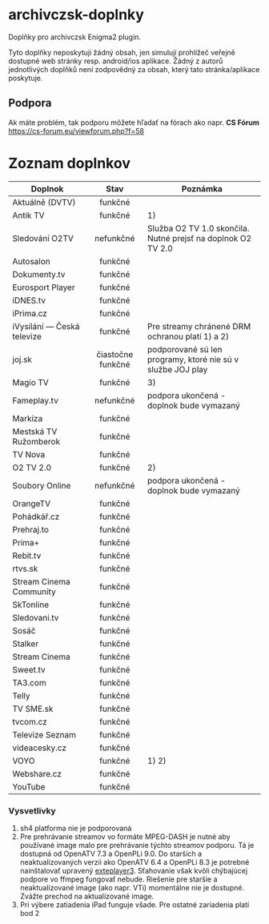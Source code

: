 # archivczsk-doplnky
Doplňky pro archivczsk Enigma2 plugin.

Tyto doplňky neposkytují žádný obsah, jen simulují prohlížeč veřejně dostupné web stránky resp. android/ios aplikace. Žádný z autorů jednotlivých doplňků není zodpovědný za obsah, který tato stránka/aplikace poskytuje.

## Podpora
Ak máte problém, tak podporu môžete hľadať na fórach ako napr. **CS Fórum** https://cs-forum.eu/viewforum.php?f=58

# Zoznam doplnkov

| Doplnok                    | Stav                | Poznámka            |
| ---                        | :---:               | ---                 |
| Aktuálně (DVTV)            | funkčné             |                     |
| Antik TV                   | funkčné             | 1)                  |
| Sledování O2TV             | nefunkčné           | Služba O2 TV 1.0 skončila. Nutné prejsť na doplnok O2 TV 2.0 |
| Autosalon                  | funkčné             |                     |
| Dokumenty.tv               | funkčné             |                     |
| Eurosport Player           | funkčné             |                     |
| iDNES.tv                   | funkčné             |                     |
| iPrima.cz                  | funkčné             |                     |
| iVysílání — Česká televize | funkčné             | Pre streamy chránené DRM ochranou platí 1) a 2) |
| joj.sk                     | čiastočne funkčné   | podporované sú len programy, ktoré nie sú v službe JOJ play |
| Magio TV                   | funkčné             | 3)                  |
| Fameplay.tv                | nefunkčné           | podpora ukončená - doplnok bude vymazaný |
| Markíza                    | funkčné             |                     |
| Mestská TV Ružomberok      | funkčné             |                     |
| TV Nova                    | funkčné             |                     |
| O2 TV 2.0                  | funkčné             | 2)                  |
| Soubory Online             | nefunkčné           | podpora ukončená - doplnok bude vymazaný |
| OrangeTV                   | funkčné             |                     |
| Pohádkář.cz                | funkčné             |                     |
| Prehraj.to                 | funkčné             |                     |
| Prima+                     | funkčné             |                     |
| Rebit.tv                   | funkčné             |                     |
| rtvs.sk                    | funkčné             |                     |
| Stream Cinema Community    | funkčné             |                     |
| SkTonline                  | funkčné             |                     |
| Sledovani.tv               | funkčné             |                     |
| Sosáč                      | funkčné             |                     |
| Stalker                    | funkčné             |                     |
| Stream Cinema              | funkčné             |                     |
| Sweet.tv                   | funkčné             |                     |
| TA3.com                    | funkčné             |                     |
| Telly                      | funkčné             |                     |
| TV SME.sk                  | funkčné             |                     |
| tvcom.cz                   | funkčné             |                     |
| Televize Seznam            | funkčné             |                     |
| videacesky.cz              | funkčné             |                     |
| VOYO                       | funkčné             | 1) 2)               |
| Webshare.cz                | funkčné             |                     |
| YouTube                    | funkčné             |                     |

### Vysvetlivky
1) sh4 platforma nie je podporovaná
2) Pre prehrávanie streamov vo formáte MPEG-DASH je nutné aby používané image malo pre prehrávanie týchto streamov podporu. Tá je dostupná od OpenATV 7.3 a OpenPLi 9.0. Do starších a neaktualizovaných verzii ako OpenATV 6.4 a OpenPLi 8.3 je potrebné nainštalovať upravený [exteplayer3](https://github.com/archivczsk/archivczsk/wiki/ServiceApp#vylepšený-exteplayer3). Sťahovanie však kvôli chýbajúcej podpore vo ffmpeg fungovať nebude. Riešenie pre staršie a neaktualizované image (ako napr. VTi) momentálne nie je dostupné. Zvážte prechod na aktualizované image.
3) Pri výbere zatiadenia iPad funguje všade. Pre ostatné zariadenia platí bod 2
